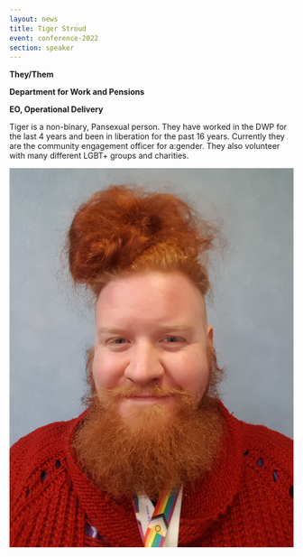 ```yaml
---
layout: news
title: Tiger Stroud
event: conference-2022
section: speaker
---
```

**They/Them**

**Department for Work and Pensions** 

**EO, Operational Delivery** 

Tiger is a non-binary, Pansexual person. They have worked in the DWP for the last 4 years and been in liberation for the past 16 years. Currently they are the community engagement officer for a:gender. They also volunteer with many different LGBT+ groups and charities.

![](/assets/images/uploads/tab-_sw.jpg)